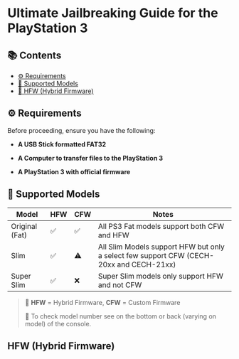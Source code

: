 # Ultimate Jailbreaking Guide for the PlayStation 3

## 📚 Contents

- [⚙️ Requirements](https://github.com/karizzmaa/PS3-Jailbreak-Guide#️-requirements)
- [🧠 Supported Models](https://github.com/karizzmaa/PS3-Jailbreak-Guide#-supported-models)
- [🔧 HFW (Hybrid Firmware)](https://github.com/karizzmaa/PS3-Jailbreak-Guide#hfw-hybrid-firmware)

## ⚙️ Requirements
Before proceeding, ensure you have the following:

- **A USB Stick formatted FAT32**

- **A Computer to transfer files to the PlayStation 3**

- **A PlayStation 3 with official firmware**

## 🧠 Supported Models

| Model       | HFW   | CFW   | Notes                        |
|-------------|-------|-------|------------------------------|
| Original (Fat)     |✅|✅|All PS3 Fat models support both CFW and HFW|
| Slim     |✅|⚠️|All Slim Models support HFW but only a select few support CFW (CECH-20xx and CECH-21xx)|
| Super Slim     |✅|❌|Super Slim models only support HFW and not CFW|

> 📌 **HFW** = Hybrid Firmware, **CFW** = Custom Firmware
> 
> 📌 To check model number see on the bottom or back (varying on model) of the console.


## HFW (Hybrid Firmware)

